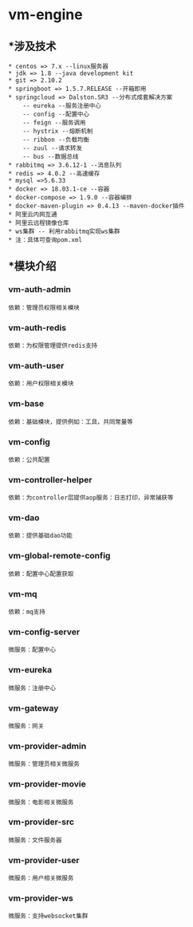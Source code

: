 # vm-engine
## *涉及技术
    * centos => 7.x --linux服务器
    * jdk => 1.8 --java development kit
    * git => 2.10.2
    * springboot => 1.5.7.RELEASE --开箱即用
    * springcloud => Dalston.SR3 --分布式成套解决方案
        -- eureka --服务注册中心
        -- config --配置中心
        -- feign --服务调用
        -- hystrix --熔断机制
        -- ribbon --负载均衡 
        -- zuul --请求转发
        -- bus --数据总线
    * rabbitmq => 3.6.12-1 --消息队列
    * redis => 4.0.2 --高速缓存
    * mysql =>5.6.33
    * docker => 18.03.1-ce --容器
    * docker-compose => 1.9.0 --容器编排
    * docker-maven-plugin => 0.4.13 --maven-docker插件
    * 阿里云内网互通
    * 阿里云远程镜像仓库
    * ws集群 -- 利用rabbitmq实现ws集群
    * 注：具体可查询pom.xml

## *模块介绍
### vm-auth-admin
    依赖：管理员权限相关模块
### vm-auth-redis
    依赖：为权限管理提供redis支持
### vm-auth-user
    依赖：用户权限相关模块
### vm-base
    依赖：基础模块，提供例如：工具，共同常量等
### vm-config
    依赖：公共配置
### vm-controller-helper
    依赖：为controller层提供aop服务：日志打印，异常捕获等
### vm-dao
    依赖：提供基础dao功能
### vm-global-remote-config
    依赖：配置中心配置获取
### vm-mq
    依赖：mq支持
### vm-config-server
    微服务：配置中心
### vm-eureka
    微服务：注册中心
### vm-gateway
    微服务：网关
### vm-provider-admin
    微服务：管理员相关微服务
### vm-provider-movie
    微服务：电影相关微服务
### vm-provider-src
    微服务：文件服务器
### vm-provider-user
    微服务：用户相关微服务
### vm-provider-ws
    微服务：支持websocket集群







